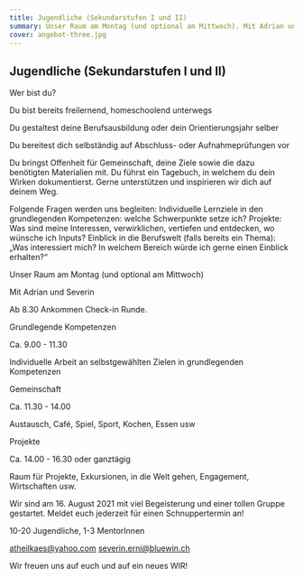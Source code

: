 ```yaml
---
title: Jugendliche (Sekundarstufen I und II)
summary: Unser Raum am Montag (und optional am Mittwoch). Mit Adrian und Severin
cover: angebot-three.jpg
---
```


## Jugendliche (Sekundarstufen I und II)

Wer bist du?

Du bist bereits freilernend, homeschoolend unterwegs

Du gestaltest deine Berufsausbildung oder dein Orientierungsjahr selber

Du bereitest dich selbständig auf Abschluss- oder Aufnahmeprüfungen vor

Du bringst Offenheit für Gemeinschaft, deine Ziele sowie die dazu benötigten Materialien mit. Du führst ein Tagebuch, in welchem du dein Wirken dokumentierst. Gerne unterstützen und inspirieren wir dich auf deinem Weg.

Folgende Fragen werden uns begleiten:
Individuelle Lernziele in den grundlegenden Kompetenzen: welche Schwerpunkte setze ich?
Projekte: Was sind meine Interessen, verwirklichen, vertiefen und entdecken, wo wünsche ich Inputs?
Einblick in die Berufswelt (falls bereits ein Thema): „Was interessiert mich? In welchem Bereich würde ich gerne einen Einblick erhalten?“

Unser Raum am Montag (und optional am Mittwoch)

Mit Adrian und Severin

Ab 8.30 Ankommen Check-in Runde.

Grundlegende Kompetenzen

Ca. 9.00 - 11.30

Individuelle Arbeit an selbstgewählten Zielen in grundlegenden Kompetenzen

Gemeinschaft

Ca. 11.30 - 14.00

Austausch, Café, Spiel, Sport, Kochen, Essen usw

Projekte

Ca. 14.00 - 16.30 oder ganztägig

Raum für Projekte, Exkursionen, in die Welt gehen, Engagement, Wirtschaften usw.

Wir sind am 16. August 2021 mit viel Begeisterung und einer tollen Gruppe gestartet. Meldet euch jederzeit für einen Schnuppertermin an!

10-20 Jugendliche, 1-3 MentorInnen

atheilkaes@yahoo.com
severin.erni@bluewin.ch

Wir freuen uns auf euch und auf ein neues WIR!

